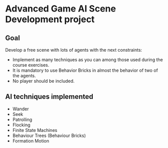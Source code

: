 # Advanced Game AI Scene Development project

## Goal
Develop a free scene with lots of agents with the next constraints:

- Implement as many techniques as you can among those used during the course exercises.
- It is mandatory to use Behavior Bricks in almost the behavior of two of the agents.
- No player should be included.

## AI techniques implemented

- Wander
- Seek
- Patrolling
- Flocking
- Finite State Machines
- Behaviour Trees (Behaviour Bricks)
- Formation Motion
